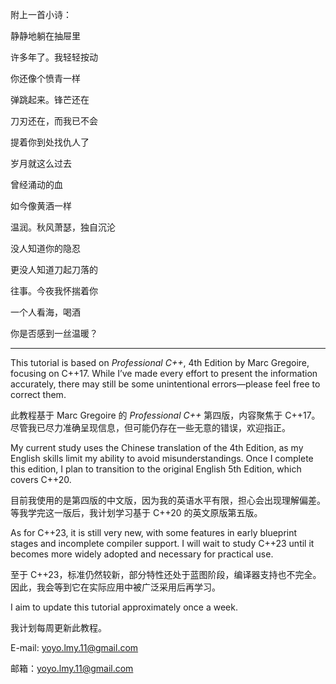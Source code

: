 附上一首小诗：

静静地躺在抽屉里

许多年了。我轻轻按动

你还像个愤青一样

弹跳起来。锋芒还在

刀刃还在，而我已不会

提着你到处找仇人了

岁月就这么过去

曾经涌动的血

如今像黄酒一样

温润。秋风萧瑟，独自沉沦

没人知道你的隐忍

更没人知道刀起刀落的

往事。今夜我怀揣着你

一个人看海，喝酒

你是否感到一丝温暖？

****

This tutorial is based on *Professional C++*, 4th Edition by Marc Gregoire, focusing on C++17. While I’ve made every effort to present the information accurately, there may still be some unintentional errors—please feel free to correct them.

此教程基于 Marc Gregoire 的 *Professional C++* 第四版，内容聚焦于 C++17。尽管我已尽力准确呈现信息，但可能仍存在一些无意的错误，欢迎指正。

My current study uses the Chinese translation of the 4th Edition, as my English skills limit my ability to avoid misunderstandings. Once I complete this edition, I plan to transition to the original English 5th Edition, which covers C++20.

目前我使用的是第四版的中文版，因为我的英语水平有限，担心会出现理解偏差。等我学完这一版后，我计划学习基于 C++20 的英文原版第五版。

As for C++23, it is still very new, with some features in early blueprint stages and incomplete compiler support. I will wait to study C++23 until it becomes more widely adopted and necessary for practical use.

至于 C++23，标准仍然较新，部分特性还处于蓝图阶段，编译器支持也不完全。因此，我会等到它在实际应用中被广泛采用后再学习。

I aim to update this tutorial approximately once a week.

我计划每周更新此教程。

E-mail: yoyo.lmy.11@gmail.com

邮箱：yoyo.lmy.11@gmail.com
